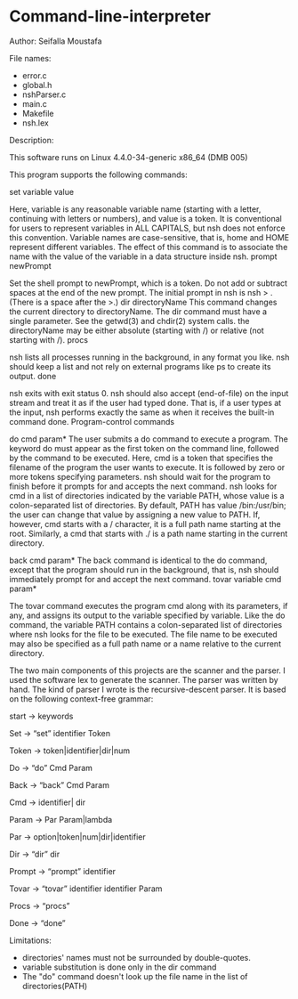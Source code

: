 # Command-line-interpreter
Author: Seifalla Moustafa

File names:

- error.c
- global.h
- nshParser.c
- main.c
- Makefile
- nsh.lex

Description:

This software runs on Linux 4.4.0-34-generic x86_64 (DMB 005)

This program supports the following commands:

set variable value

Here, variable is any reasonable variable name (starting with a letter, continuing with letters or numbers), and value is a token. It is conventional for users to represent variables in ALL CAPITALS, but nsh does not enforce this convention. Variable names are case-sensitive, that is, home and HOME represent different variables. The effect of this command is to associate the name with the value of the variable in a data structure inside nsh.
prompt newPrompt

Set the shell prompt to newPrompt, which is a token. Do not add or subtract spaces at the end of the new prompt. The initial prompt in nsh is nsh > . (There is a space after the >.)
dir directoryName
This command changes the current directory to directoryName. The dir command must have a single parameter. See the getwd(3) and chdir(2) system calls. the directoryName may be either absolute (starting with /) or relative (not starting with /).
procs

nsh lists all processes running in the background, in any format you like. nsh should keep a list and not rely on external programs like ps to create its output.
done

nsh exits with exit status 0. nsh should also accept <control-D> (end-of-file) on the input stream and treat it as if the user had typed done. That is, if a user types <control-D> at the input, nsh performs exactly the same as when it receives the built-in command done.
Program-control commands

do cmd param*
The user submits a do command to execute a program. The keyword do must appear as the first token on the command line, followed by the command to be executed. Here, cmd is a token that specifies the filename of the program the user wants to execute. It is followed by zero or more tokens specifying parameters. nsh should wait for the program to finish before it prompts for and accepts the next command.
nsh looks for cmd in a list of directories indicated by the variable PATH, whose value is a colon-separated list of directories. By default, PATH has value /bin:/usr/bin; the user can change that value by assigning a new value to PATH. If, however, cmd starts with a / character, it is a full path name starting at the root. Similarly, a cmd that starts with ./ is a path name starting in the current directory.

back cmd param* 
The back command is identical to the do command, except that the program should run in the background, that is, nsh should immediately prompt for and accept the next command.
tovar variable cmd param*

The tovar command executes the program cmd along with its parameters, if any, and assigns its output to the variable specified by variable. Like the do command, the variable PATH contains a colon-separated list of directories where nsh looks for the file to be executed. The file name to be executed may also be specified as a full path name or a name relative to the current directory.

The two main components of this projects are the scanner and the parser. I used the software lex to generate the scanner. The parser was written by hand. The kind of parser I wrote is the recursive-descent parser. It is based on the 
following context-free grammar:

start -> keywords

Set -> “set” identifier Token

Token -> token|identifier|dir|num

Do -> “do” Cmd Param

Back -> “back” Cmd Param

Cmd -> identifier| dir

Param -> Par Param|lambda

Par -> option|token|num|dir|identifier

Dir -> “dir” dir

Prompt -> “prompt” identifier

Tovar -> “tovar” identifier identifier Param

Procs -> “procs”

Done -> “done”

Limitations:

- directories' names must not be surrounded by double-quotes.
- variable substitution is done only in the dir command
- The "do" command doesn't look up the file name in the list of directories(PATH)




